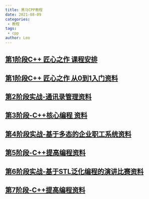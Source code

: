 ```yaml
---
title: 黑马CPP教程
date: 2021-08-09
categories:
 - 教程
tags:
 - cpp
author: Leo
---
```

## [第1阶段C++ 匠心之作 课程安排](./stag_1/C++kechenanpai.md)
## [第1阶段C++ 匠心之作 从0到1入门资料](./stag_1/C++jichurumen.md)
## [第2阶段实战-通讯录管理资料](./stag_2/tongxunluguanlixitong.md)
## [第3阶段-C++核心编程 资料](./stag_3/C++hexinbianchen.md)
## [第4阶段实战-基于多态的企业职工系统资料](./stag_4/zhigongguanlixitong.md)
## [第5阶段-C++提高编程资料](./stag_5/C++tigaobianchen.md)
## [第6阶段实战-基于STL泛化编程的演讲比赛资料](./stag_6/yanjiangbisailiuchenguanlixitong.md)
## [第7阶段-C++提高编程资料](./stag_7/xifangyuyuexitong.md)

